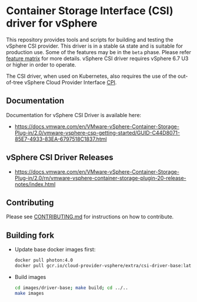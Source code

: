 <!-- markdownlint-disable MD034 -->
# Container Storage Interface (CSI) driver for vSphere

This repository provides tools and scripts for building and testing the vSphere CSI provider. This driver is in a stable `GA` state and is suitable for production use. Some of the features may be in the `beta` phase. Please refer [feature matrix](https://docs.vmware.com/en/VMware-vSphere-Container-Storage-Plug-in/2.0/vmware-vsphere-csp-getting-started/GUID-E59B13F5-6F49-4619-9877-DF710C365A1E.html) for more details.  vSphere CSI driver requires vSphere 6.7 U3 or higher in order to operate.

The CSI driver, when used on Kubernetes, also requires the use of the out-of-tree vSphere Cloud Provider Interface [CPI](https://github.com/kubernetes/cloud-provider-vsphere).

## Documentation

Documentation for vSphere CSI Driver is available here:

* <https://docs.vmware.com/en/VMware-vSphere-Container-Storage-Plug-in/2.0/vmware-vsphere-csp-getting-started/GUID-C44D8071-85E7-4933-83EA-6797518C1837.html>

## vSphere CSI Driver Releases

* <https://docs.vmware.com/en/VMware-vSphere-Container-Storage-Plug-in/2.0/rn/vmware-vsphere-container-storage-plugin-20-release-notes/index.html>

## Contributing

Please see [CONTRIBUTING.md](CONTRIBUTING.md) for instructions on how to contribute.

## Building fork

- Update base docker images first:

  ```bash
  docker pull photon:4.0
  docker pull gcr.io/cloud-provider-vsphere/extra/csi-driver-base:latest
  ```

- Build images

  ```bash
  cd images/driver-base; make build; cd ../..
  make images
  ```
